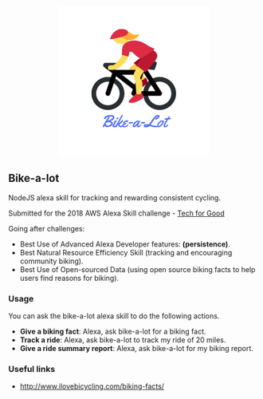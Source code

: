 <p align="center">
    <img src="./assets/bike_logo.png" width="300"/>
</p>

Bike-a-lot
---
NodeJS alexa skill for tracking and rewarding consistent cycling.

Submitted for the 2018 AWS Alexa Skill challenge - <a href="https://alexatechforgood.devpost.com/">Tech for Good</a>

Going after challenges:
* Best Use of Advanced Alexa Developer features: <b>(persistence)</b>.
* Best Natural Resource Efficiency Skill (tracking and encouraging community biking).
* Best Use of Open-sourced Data (using open source biking facts to help users find reasons for biking).

### Usage
You can ask the bike-a-lot alexa skill to do the following actions.

* <b>Give a biking fact</b>: Alexa, ask bike-a-lot for a biking fact.
* <b>Track a ride</b>: Alexa, ask bike-a-lot to track my ride of 20 miles.
* <b>Give a ride summary report</b>: Alexa, ask bike-a-lot for my biking report.

### Useful links
* http://www.ilovebicycling.com/biking-facts/